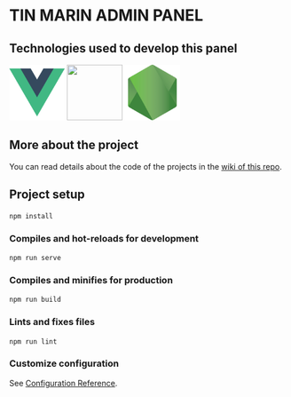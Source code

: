 # TIN MARIN ADMIN PANEL

## Technologies used to develop this panel
<img height="100" width="100" src="https://raw.githubusercontent.com/github/explore/80688e429a7d4ef2fca1e82350fe8e3517d3494d/topics/vue/vue.png"/> <img height="100" width="100" src="http://codigofacilito.com/system/courses/white_avatars/000/000/076/medium/materialize.png?1461776253"/> <img height="100" width="100" src="https://raw.githubusercontent.com/github/explore/80688e429a7d4ef2fca1e82350fe8e3517d3494d/topics/nodejs/nodejs.png"/>

## More about the project
You can read details about the code of the projects in the [wiki of this repo](https://github.com/Marcelo2m97/TinMarin_AdminPanel/wiki).

## Project setup
```
npm install
```

### Compiles and hot-reloads for development
```
npm run serve
```

### Compiles and minifies for production
```
npm run build
```

### Lints and fixes files
```
npm run lint
```

### Customize configuration
See [Configuration Reference](https://cli.vuejs.org/config/).
